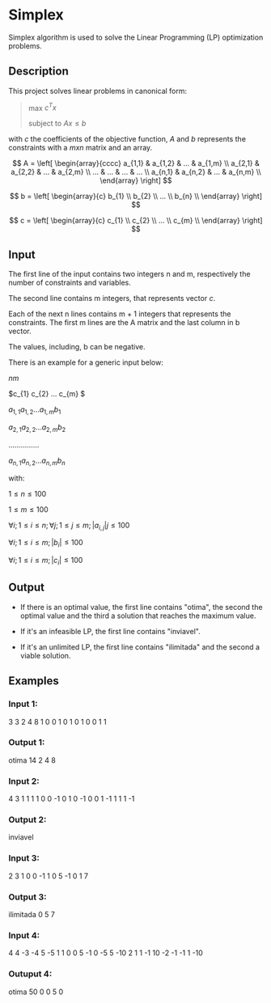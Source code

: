 # Simplex

Simplex algorithm is used to solve the Linear Programming (LP) optimization problems.

## Description

This project solves linear problems in canonical form:
> max $c^Tx$
> 
> subject to $Ax \le b$

with $c$ the coefficients of the objective function, $A$ and $b$ represents the constraints with a $m x n$ matrix and an array.

$$
A = \left[
\begin{array}{cccc}
a_{1,1} & a_{1,2} & ... & a_{1,m} \\
a_{2,1} & a_{2,2} & ... & a_{2,m} \\
... & ... & ... & ... \\
a_{n,1} & a_{n,2} & ... & a_{n,m} \\
\end{array}
\right]
$$

$$
b = \left[
\begin{array}{c}
b_{1} \\
b_{2} \\
... \\
b_{n} \\
\end{array}
\right]
$$

$$
c = \left[
\begin{array}{c}
c_{1} \\
c_{2} \\
... \\
c_{m} \\
\end{array}
\right]
$$

## Input
The first line of the input contains two integers n and m, respectively the number of constraints and variables.

The second line contains m integers, that represents vector $c$.

Each of the next n lines contains m + 1 integers that represents the constraints. The first m lines are the A matrix and the last column in b vector.

The values, including, b can be negative.

There is an example for a generic input below:

$n m$

$c_{1} c_{2} ... c_{m} $

$a_{1,1} a_{1,2} ... a_{1,m} b_{1}$

$a_{2,1} a_{2,2} ... a_{2,m} b_{2}$

$...     ...     ...     ...     ...$

$a_{n,1} a_{n,2} ... a_{n,m} b_{n}$

with:

$1 \le n \le 100$

$1 \le m \le 100$

$\forall i; 1 \le i \le n; \forall j; 1 \le j \le m; |a_{i,j}| j \le 100$

$\forall i; 1 \le i \le m; |b_{i}| \le 100$

$\forall i; 1 \le i \le m; |c_{i}| \le 100$


## Output

* If there is an optimal value, the first line contains "otima", the second the optimal value and the third a solution that reaches the maximum value.

* If it's an infeasible LP, the first line contains "inviavel".

* If it's an unlimited LP, the first line contains "ilimitada" and the second a viable solution.


## Examples

### Input 1:
3 3
2 4 8
1 0 0 1
0 1 0 1
0 0 1 1

### Output 1:
otima
14
2 4 8

### Input 2:
4 3
1 1 1
1 0 0 -1
0 1 0 -1
0 0 1 -1
1 1 1 -1

### Output 2:
inviavel

### Input 3:
2 3
1 0 0
-1 1 0 5
-1 0 1 7

### Output 3:
ilimitada
0 5 7

### Input 4:
4 4
-3 -4 5 -5
1 1 0 0 5
-1 0 -5 5 -10
2 1 1 -1 10
-2 -1 -1 1 -10

### Outuput 4:
otima
50
0 0 5 0




